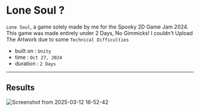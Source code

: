 # Lone Soul ?

```Lone Soul```, a game solely made by me for the Spooky 2D Game Jam 2024. This game was made entirely under 2 Days, No Gimmicks!
I couldn't Upload The Artwork due to some ```Technical Difficulties```

 - built on : ```Unity```
 - time : ```Oct 27, 2024```
 - duration : ```2 Days```

---
## Results
![Screenshot from 2025-03-12 16-52-42](https://github.com/user-attachments/assets/5d66c777-292e-4f4b-b0e9-533d91a6af70)
